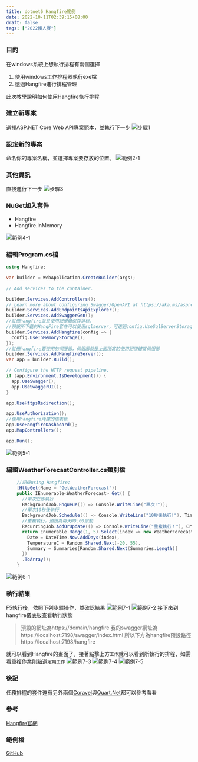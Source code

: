 ```yaml
---
title: dotnet6 Hangfire範例
date: 2022-10-11T02:39:15+08:00
draft: false
tags: ["2022鐵人賽"]
---
```

### 目的
在windows系統上想執行排程有兩個選擇
1. 使用windows工作排程器執行exe檔
2. 透過Hangfire進行排程管理

此次教學說明如何使用Hangfire執行排程
### 建立新專案
選擇ASP.NET Core Web API專案範本，並執行下一步
![步驟1](https://user-images.githubusercontent.com/19286751/143255617-9964a993-becd-414b-aba2-632e99dd985d.png)
### 設定新的專案
命名你的專案名稱，並選擇專案要存放的位置。
![範例2-1](https://user-images.githubusercontent.com/19286751/194689500-5b5c96ec-2b84-4612-9a2d-ec329a039981.png)
### 其他資訊
直接進行下一步
![步驟3](https://user-images.githubusercontent.com/19286751/148767425-ef0c8469-3d95-4f86-87ca-1c47c5cd0791.png)
### NuGet加入套件
+ Hangfire
+ Hangfire.InMemory

![範例4-1](https://user-images.githubusercontent.com/19286751/194689748-3481e5a1-e8c5-46e8-b012-80aacf1a398b.png)
### 編輯Program.cs檔
```C#
using Hangfire;

var builder = WebApplication.CreateBuilder(args);

// Add services to the container.

builder.Services.AddControllers();
// Learn more about configuring Swagger/OpenAPI at https://aka.ms/aspnetcore/swashbuckle
builder.Services.AddEndpointsApiExplorer();
builder.Services.AddSwaggerGen();
//註冊hangfire並且使用記憶體保存排程，
//預設所下載的HangFire套件可以使用sqlserver，可透過config.UseSqlServerStorage();，但需要設定
builder.Services.AddHangfire(config => {
  config.UseInMemoryStorage();
});
//註冊hangfire要使用的伺服器，伺服器就是上面所寫的使用記憶體當伺服器
builder.Services.AddHangfireServer();
var app = builder.Build();

// Configure the HTTP request pipeline.
if (app.Environment.IsDevelopment()) {
  app.UseSwagger();
  app.UseSwaggerUI();
}

app.UseHttpsRedirection();

app.UseAuthorization();
//使用hangfire內建的儀表板
app.UseHangfireDashboard();
app.MapControllers();

app.Run();
```
![範例5-1](https://user-images.githubusercontent.com/19286751/194691360-f7ce1a6c-a5bf-4a8d-a1bd-071979c455fc.png)
### 編輯WeatherForecastController.cs類別檔
```C#
    //記得using Hangfire;
    [HttpGet(Name = "GetWeatherForecast")]
    public IEnumerable<WeatherForecast> Get() {
      //單次立即執行
      BackgroundJob.Enqueue(() => Console.WriteLine("單次!"));
      //單次10秒後執行
      BackgroundJob.Schedule(() => Console.WriteLine("10秒後執行!"), TimeSpan.FromSeconds(10));
      //重複執行，預設為每天00:00啟動
      RecurringJob.AddOrUpdate(() => Console.WriteLine("重複執行！"), Cron.Daily);
      return Enumerable.Range(1, 5).Select(index => new WeatherForecast {
        Date = DateTime.Now.AddDays(index),
        TemperatureC = Random.Shared.Next(-20, 55),
        Summary = Summaries[Random.Shared.Next(Summaries.Length)]
      })
      .ToArray();
    }
```
![範例6-1](https://user-images.githubusercontent.com/19286751/194691871-92f50f80-7e55-4b1a-bb48-c66dccffc56b.png)
### 執行結果
F5執行後，依照下列步驟操作，並確認結果
![範例7-1](https://user-images.githubusercontent.com/19286751/194691970-01c31af8-7980-4ce7-9467-fbf6dc70a388.png)
![範例7-2](https://user-images.githubusercontent.com/19286751/194691986-aa08ea36-23a1-4f4e-a416-49ac6f52edd3.png)
接下來到hangfire儀表板查看執行狀態
> 預設的網址為https://domain/hangfire
> 我的swagger網址為
> https://localhost:7198/swagger/index.html
> 所以下方為hangfire預設路徑
> https://localhost:7198/hangfire

就可以看到Hangfire的畫面了，接著點擊上方`工作`就可以看到所執行的排程，如需看重複作業則點選`定期工作`
![範例7-3](https://user-images.githubusercontent.com/19286751/194692189-289a1af5-7427-4bb8-b37c-1abaf58ef85a.png)
![範例7-4](https://user-images.githubusercontent.com/19286751/194692230-e67345a8-501b-47a3-a621-1ab5150c8bbc.png)
![範例7-5](https://user-images.githubusercontent.com/19286751/194692393-b626fa0b-7943-4bf7-928d-0ff0b275d135.png)
### 後記
任務排程的套件還有另外兩個[Coravel](https://docs.coravel.net)與[Quart.Net](https://www.quartz-scheduler.net)都可以參考看看
### 參考
[Hangfire官網](https://github.com/HangfireIO/Hangfire)
### 範例檔
[GitHub](https://github.com/CI-YU/2022-ITHelp/tree/main/HangfireExample)